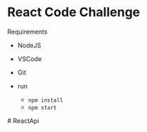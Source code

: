 # React Code Challenge

Requirements

- NodeJS
- VSCode
- Git



- run
    - `npm install`
    - `npm start`

#   R e a c t A p i  
 